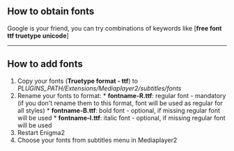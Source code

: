 ## How to obtain fonts ##
Google is your friend, you can try combinations of keywords like [**free font ttf truetype unicode**]

---

## How to add fonts ##

  1. Copy your fonts (**Truetype format - ttf**) to _PLUGINS\_PATH/Extensions/Mediaplayer2/subtitles/fonts_
  1. Rename your fonts to format:
    * **fontname-R.ttf**: regular font - mandatory (if you don't rename them to this format, font will be used as regular for all styles)
    * **fontname-B.ttf**: bold font - optional, if missing regular font will be used
    * **fontname-I.ttf**: italic font - optional, if missing regular font will be used
  1. Restart Enigma2
  1. Choose your fonts from subtitles menu in Mediaplayer2